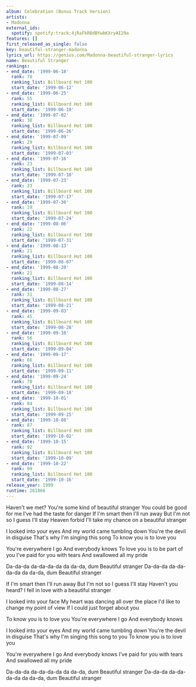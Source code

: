 ```yaml
---
album: Celebration (Bonus Track Version)
artists:
- Madonna
external_ids:
  spotify: spotify:track:4jRaFkR8dBYwbKXryAI29a
features: []
first_released_as_single: false
key: beautiful-stranger-madonna
lyrics_url: https://genius.com/Madonna-beautiful-stranger-lyrics
name: Beautiful Stranger
rankings:
- end_date: '1999-06-18'
  rank: 78
  ranking_list: Billboard Hot 100
  start_date: '1999-06-12'
- end_date: '1999-06-25'
  rank: 55
  ranking_list: Billboard Hot 100
  start_date: '1999-06-19'
- end_date: '1999-07-02'
  rank: 38
  ranking_list: Billboard Hot 100
  start_date: '1999-06-26'
- end_date: '1999-07-09'
  rank: 29
  ranking_list: Billboard Hot 100
  start_date: '1999-07-03'
- end_date: '1999-07-16'
  rank: 23
  ranking_list: Billboard Hot 100
  start_date: '1999-07-10'
- end_date: '1999-07-23'
  rank: 23
  ranking_list: Billboard Hot 100
  start_date: '1999-07-17'
- end_date: '1999-07-30'
  rank: 19
  ranking_list: Billboard Hot 100
  start_date: '1999-07-24'
- end_date: '1999-08-06'
  rank: 22
  ranking_list: Billboard Hot 100
  start_date: '1999-07-31'
- end_date: '1999-08-13'
  rank: 21
  ranking_list: Billboard Hot 100
  start_date: '1999-08-07'
- end_date: '1999-08-20'
  rank: 21
  ranking_list: Billboard Hot 100
  start_date: '1999-08-14'
- end_date: '1999-08-27'
  rank: 31
  ranking_list: Billboard Hot 100
  start_date: '1999-08-21'
- end_date: '1999-09-03'
  rank: 45
  ranking_list: Billboard Hot 100
  start_date: '1999-08-28'
- end_date: '1999-09-10'
  rank: 56
  ranking_list: Billboard Hot 100
  start_date: '1999-09-04'
- end_date: '1999-09-17'
  rank: 66
  ranking_list: Billboard Hot 100
  start_date: '1999-09-11'
- end_date: '1999-09-24'
  rank: 78
  ranking_list: Billboard Hot 100
  start_date: '1999-09-18'
- end_date: '1999-10-01'
  rank: 84
  ranking_list: Billboard Hot 100
  start_date: '1999-09-25'
- end_date: '1999-10-08'
  rank: 87
  ranking_list: Billboard Hot 100
  start_date: '1999-10-02'
- end_date: '1999-10-15'
  rank: 92
  ranking_list: Billboard Hot 100
  start_date: '1999-10-09'
- end_date: '1999-10-22'
  rank: 99
  ranking_list: Billboard Hot 100
  start_date: '1999-10-16'
release_year: 1999
runtime: 261866
---
```

Haven't we met?
You're some kind of beautiful stranger
You could be good for me
I've had the taste for danger
If I'm smart then I'll run away
But I'm not so I guess I'll stay
Heaven forbid
I'll take my chance on a beautiful stranger


I looked into your eyes
And my world came tumbling down
You're the devil in disguise
That's why I'm singing this song
To know you is to love you


You're everywhere I go
And everybody knows
To love you is to be part of you
I've paid for you with tears
And swallowed all my pride


Da-da-da da-da-da-da da da-da, dum
Beautiful stranger
Da-da-da da-da-da-da da da-da, dum
Beautiful stranger


If I'm smart then I'll run away
But I'm not so I guess I'll stay
Haven't you heard?
I fell in love with a beautiful stranger


I looked into your face
My heart was dancing all over the place
I'd like to change my point of view
If I could just forget about you


To know you is to love you
You're everywhere I go
And everybody knows


I looked into your eyes
And my world came tumbling down
You're the devil in disguise
That's why I'm singing this song to you
To know you is to love you


You're everywhere I go
And everybody knows
I've paid for you with tears
And swallowed all my pride


Da-da-da da-da-da-da da da-da, dum
Beautiful stranger
Da-da-da da-da-da-da da da-da, dum
Beautiful stranger

